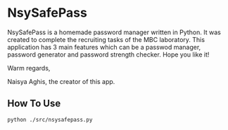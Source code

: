 # NsySafePass

NsySafePass is a homemade password manager written in Python. It was created to complete the recruiting tasks of the MBC laboratory. This application has 3 main features which can be a passwod manager, password generator and password strength checker. Hope you like it!

Warm regards,

Naisya Aghis, the creator of this app.

## How To Use

```
python ./src/nsysafepass.py
```